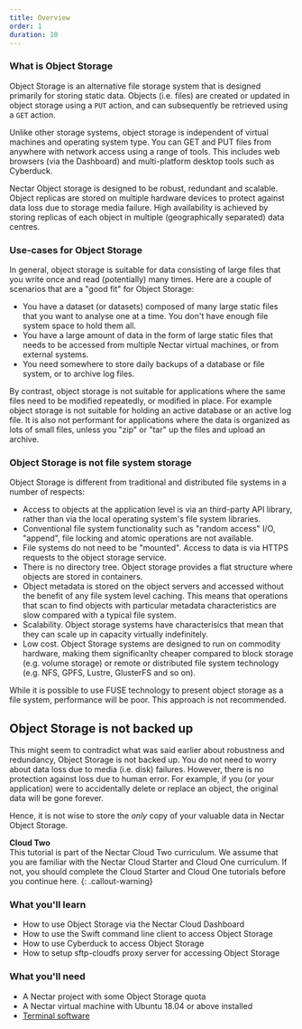 ```yaml
---
title: Overview
order: 1
duration: 10
---
```


### What is Object Storage

Object Storage is an alternative file storage system that is designed
primarily for storing static data.  Objects (i.e. files) are created or
updated in object storage using a `PUT` action, and can subsequently be
retrieved using a `GET` action.

Unlike other storage systems, object storage is independent of virtual
machines and operating system type.  You can GET and PUT files from
anywhere with network access using a range of tools.  This includes
web browsers (via the Dashboard) and multi-platform desktop tools such
as Cyberduck.

Nectar Object storage is designed to be robust, redundant and scalable.  Object
replicas are stored on multiple hardware devices to protect against data
loss due to storage media failure.  High availability is achieved by
storing replicas of each object in multiple (geographically separated) data
centres.

### Use-cases for Object Storage

In general, object storage is suitable for data consisting of large files
that you write once and read (potentially) many times.  Here are a couple
of scenarios that are a "good fit" for Object Storage:

- You have a dataset (or datasets) composed of many large static files
  that you want to analyse one at a time.  You don't have enough file
  system space to hold them all.
- You have a large amount of data in the form of large static files that
  needs to be accessed from multiple Nectar virtual machines, or from external
  systems.
- You need somewhere to store daily backups of a database or file system, or
  to archive log files.

By contrast, object storage is not suitable for applications where the same
files need to be modified repeatedly, or modified in place.  For example
object storage is not suitable for holding an active database or an active
log file.  It is also not performant for applications where the data is
organized as lots of small files, unless you "zip" or "tar" up the files and
upload an archive.

### Object Storage is not file system storage

Object Storage is different from traditional and distributed file systems
in a number of respects:

- Access to objects at the application level is via an third-party API
  library, rather than via the local operating system's file system libraries.
- Conventional file system functionality such as "random access" I/O,
  "append", file locking and atomic operations are not available.
- File systems do not need to be "mounted".  Access to data is via HTTPS
  requests to the object storage service.
- There is no directory tree.  Object storage provides a flat structure
  where objects are stored in containers.
- Object metadata is stored on the object servers and accessed without the
  benefit of any file system level caching.  This means that operations that
  scan to find objects with particular metadata characteristics are slow
  compared with a typical file system.
- Scalability. Object storage systems have characterisics that mean
  that they can scale up in capacity virtually indefinitely.
- Low cost. Object Storage systems are designed to run on commodity hardware,
  making them significanlty cheaper compared to block storage (e.g. volume
  storage) or remote or distributed file system technology (e.g. NFS, GPFS,
  Lustre, GlusterFS and so on).

While it is possible to use FUSE technology to present object storage as a
file system, performance will be poor.  This approach is not recommended.

## Object Storage is not backed up

This might seem to contradict what was said earlier about robustness and
redundancy, Object Storage is not backed up.  You do not need to worry
about data loss due to media (i.e. disk) failures.  However, there is no
protection against loss due to human error.  For example, if you (or your
application) were to accidentally delete or replace an object, the
original data will be gone forever.

Hence, it is not wise to store the *only* copy of your valuable data in
Nectar Object Storage.

**Cloud Two**  
This tutorial is part of the Nectar Cloud Two curriculum.  We assume that
you are familiar with the Nectar Cloud Starter and Cloud One curriculum.
If not, you should complete the Cloud Starter and Cloud One tutorials
before you continue here.
{: .callout-warning}

### What you'll learn

- How to use Object Storage via the Nectar Cloud Dashboard
- How to use the Swift command line client to access Object Storage
- How to use Cyberduck to access Object Storage
- How to setup sftp-cloudfs proxy server for accessing Object Storage

### What you'll need

- A Nectar project with some Object Storage quota
- A Nectar virtual machine with Ubuntu 18.04 or above installed
- [Terminal software](https://support.ehelp.edu.au/support/solutions/articles/6000223964-terminal-software)
